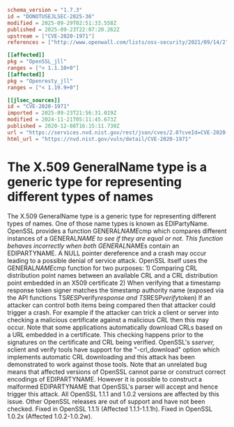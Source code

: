 ```toml
schema_version = "1.7.3"
id = "DONOTUSEJLSEC-2025-36"
modified = 2025-09-29T02:51:33.558Z
published = 2025-09-23T22:07:20.262Z
upstream = ["CVE-2020-1971"]
references = ["http://www.openwall.com/lists/oss-security/2021/09/14/2", "https://cert-portal.siemens.com/productcert/pdf/ssa-389290.pdf", "https://git.openssl.org/gitweb/?p=openssl.git%3Ba=commitdiff%3Bh=2154ab83e14ede338d2ede9bbe5cdfce5d5a6c9e", "https://git.openssl.org/gitweb/?p=openssl.git%3Ba=commitdiff%3Bh=f960d81215ebf3f65e03d4d5d857fb9b666d6920", "https://kb.pulsesecure.net/articles/Pulse_Security_Advisories/SA44676", "https://lists.apache.org/thread.html/r63c6f2dd363d9b514d0a4bcf624580616a679898cc14c109a49b750c%40%3Cdev.tomcat.apache.org%3E", "https://lists.apache.org/thread.html/rbb769f771711fb274e0a4acb1b5911c8aab544a6ac5e8c12d40c5143%40%3Ccommits.pulsar.apache.org%3E", "https://lists.debian.org/debian-lts-announce/2020/12/msg00020.html", "https://lists.debian.org/debian-lts-announce/2020/12/msg00021.html", "https://lists.fedoraproject.org/archives/list/package-announce%40lists.fedoraproject.org/message/DGSI34Y5LQ5RYXN4M2I5ZQT65LFVDOUU/", "https://lists.fedoraproject.org/archives/list/package-announce%40lists.fedoraproject.org/message/PWPSSZNZOBJU2YR6Z4TGHXKYW3YP5QG7/", "https://security.FreeBSD.org/advisories/FreeBSD-SA-20:33.openssl.asc", "https://security.gentoo.org/glsa/202012-13", "https://security.netapp.com/advisory/ntap-20201218-0005/", "https://security.netapp.com/advisory/ntap-20210513-0002/", "https://security.netapp.com/advisory/ntap-20240621-0006/", "https://www.debian.org/security/2020/dsa-4807", "https://www.openssl.org/news/secadv/20201208.txt", "https://www.oracle.com//security-alerts/cpujul2021.html", "https://www.oracle.com/security-alerts/cpuApr2021.html", "https://www.oracle.com/security-alerts/cpuapr2022.html", "https://www.oracle.com/security-alerts/cpujan2021.html", "https://www.oracle.com/security-alerts/cpuoct2021.html", "https://www.tenable.com/security/tns-2020-11", "https://www.tenable.com/security/tns-2021-09", "https://www.tenable.com/security/tns-2021-10", "http://www.openwall.com/lists/oss-security/2021/09/14/2", "https://cert-portal.siemens.com/productcert/pdf/ssa-389290.pdf", "https://git.openssl.org/gitweb/?p=openssl.git%3Ba=commitdiff%3Bh=2154ab83e14ede338d2ede9bbe5cdfce5d5a6c9e", "https://git.openssl.org/gitweb/?p=openssl.git%3Ba=commitdiff%3Bh=f960d81215ebf3f65e03d4d5d857fb9b666d6920", "https://kb.pulsesecure.net/articles/Pulse_Security_Advisories/SA44676", "https://lists.apache.org/thread.html/r63c6f2dd363d9b514d0a4bcf624580616a679898cc14c109a49b750c%40%3Cdev.tomcat.apache.org%3E", "https://lists.apache.org/thread.html/rbb769f771711fb274e0a4acb1b5911c8aab544a6ac5e8c12d40c5143%40%3Ccommits.pulsar.apache.org%3E", "https://lists.debian.org/debian-lts-announce/2020/12/msg00020.html", "https://lists.debian.org/debian-lts-announce/2020/12/msg00021.html", "https://lists.fedoraproject.org/archives/list/package-announce%40lists.fedoraproject.org/message/DGSI34Y5LQ5RYXN4M2I5ZQT65LFVDOUU/", "https://lists.fedoraproject.org/archives/list/package-announce%40lists.fedoraproject.org/message/PWPSSZNZOBJU2YR6Z4TGHXKYW3YP5QG7/", "https://security.FreeBSD.org/advisories/FreeBSD-SA-20:33.openssl.asc", "https://security.gentoo.org/glsa/202012-13", "https://security.netapp.com/advisory/ntap-20201218-0005/", "https://security.netapp.com/advisory/ntap-20210513-0002/", "https://security.netapp.com/advisory/ntap-20240621-0006/", "https://www.debian.org/security/2020/dsa-4807", "https://www.openssl.org/news/secadv/20201208.txt", "https://www.oracle.com//security-alerts/cpujul2021.html", "https://www.oracle.com/security-alerts/cpuApr2021.html", "https://www.oracle.com/security-alerts/cpuapr2022.html", "https://www.oracle.com/security-alerts/cpujan2021.html", "https://www.oracle.com/security-alerts/cpuoct2021.html", "https://www.tenable.com/security/tns-2020-11", "https://www.tenable.com/security/tns-2021-09", "https://www.tenable.com/security/tns-2021-10"]

[[affected]]
pkg = "OpenSSL_jll"
ranges = ["< 1.1.10+0"]
[[affected]]
pkg = "Openresty_jll"
ranges = ["< 1.19.9+0"]

[[jlsec_sources]]
id = "CVE-2020-1971"
imported = 2025-09-23T21:56:31.019Z
modified = 2024-11-21T05:11:45.673Z
published = 2020-12-08T16:15:11.730Z
url = "https://services.nvd.nist.gov/rest/json/cves/2.0?cveId=CVE-2020-1971"
html_url = "https://nvd.nist.gov/vuln/detail/CVE-2020-1971"
```

# The X.509 GeneralName type is a generic type for representing different types of names

The X.509 GeneralName type is a generic type for representing different types of names. One of those name types is known as EDIPartyName. OpenSSL provides a function GENERAL*NAME*cmp which compares different instances of a GENERAL*NAME to see if they are equal or not. This function behaves incorrectly when both GENERAL*NAMEs contain an EDIPARTYNAME. A NULL pointer dereference and a crash may occur leading to a possible denial of service attack. OpenSSL itself uses the GENERAL*NAME*cmp function for two purposes: 1) Comparing CRL distribution point names between an available CRL and a CRL distribution point embedded in an X509 certificate 2) When verifying that a timestamp response token signer matches the timestamp authority name (exposed via the API functions TS*RESP*verify*response and TS*RESP*verify*token) If an attacker can control both items being compared then that attacker could trigger a crash. For example if the attacker can trick a client or server into checking a malicious certificate against a malicious CRL then this may occur. Note that some applications automatically download CRLs based on a URL embedded in a certificate. This checking happens prior to the signatures on the certificate and CRL being verified. OpenSSL's s*server, s*client and verify tools have support for the "-crl_download" option which implements automatic CRL downloading and this attack has been demonstrated to work against those tools. Note that an unrelated bug means that affected versions of OpenSSL cannot parse or construct correct encodings of EDIPARTYNAME. However it is possible to construct a malformed EDIPARTYNAME that OpenSSL's parser will accept and hence trigger this attack. All OpenSSL 1.1.1 and 1.0.2 versions are affected by this issue. Other OpenSSL releases are out of support and have not been checked. Fixed in OpenSSL 1.1.1i (Affected 1.1.1-1.1.1h). Fixed in OpenSSL 1.0.2x (Affected 1.0.2-1.0.2w).

